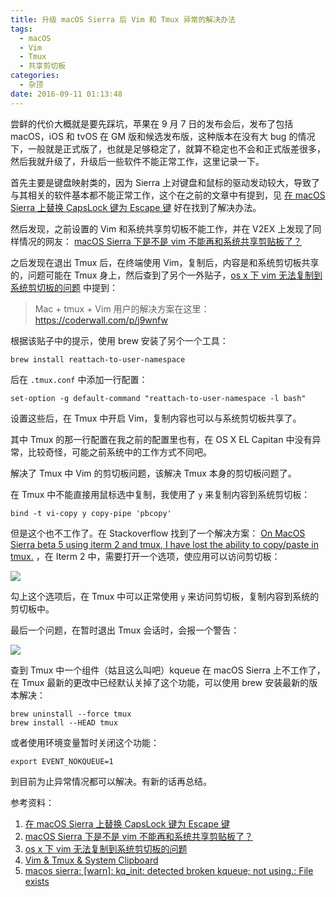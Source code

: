 ```yaml
---
title: 升级 macOS Sierra 后 Vim 和 Tmux 异常的解决办法
tags:
  - macOS
  - Vim
  - Tmux
  - 共享剪切板
categories:
  - 杂顶
date: 2016-09-11 01:13:48
---
```


尝鲜的代价大概就是要先踩坑，苹果在 9 月 7 日的发布会后，发布了包括 macOS，iOS 和 tvOS 在 GM 版和候选发布版，这种版本在没有大 bug 的情况下，一般就是正式版了，也就是足够稳定了，就算不稳定也不会和正式版差很多，然后我就升级了，升级后一些软件不能正常工作，这里记录一下。

首先主要是键盘映射类的，因为 Sierra 上对键盘和鼠标的驱动发动较大，导致了与其相关的软件基本都不能正常工作，这个在之前的文章中有提到，见 [在 macOS Sierra 上替换 CapsLock 键为 Escape 键](https://imciel.com/2016/09/09/macos-sierra-capslock-escape/) 好在找到了解决办法。

<!-- more -->

然后发现，之前设置的 Vim 和系统共享剪切板不能工作，并在 V2EX 上发现了同样情况的网友：
[macOS Sierra 下是不是 vim 不能再和系统共享剪贴板了？](https://www.v2ex.com/t/305371)

之后发现在退出 Tmux 后，在终端使用 Vim，复制后，内容是和系统剪切板共享的，问题可能在 Tmux 身上，然后查到了另个一外贴子，[os x 下 vim 无法复制到系统剪切板的问题](https://www.v2ex.com/t/96300) 中提到：

>Mac + tmux + Vim 用户的解决方案在这里： 
>https://coderwall.com/p/j9wnfw

根据该贴子中的提示，使用 brew 安装了另个一个工具：

```
brew install reattach-to-user-namespace
```

后在 `.tmux.conf` 中添加一行配置：

```
set-option -g default-command "reattach-to-user-namespace -l bash"
```

设置这些后，在 Tmux 中开启 Vim，复制内容也可以与系统剪切板共享了。

其中 Tmux 的那一行配置在我之前的配置里也有，在 OS X EL Capitan 中没有异常，比较奇怪，可能之前系统中的工作方式不同吧。

解决了 Tmux 中 Vim 的剪切板问题，该解决 Tmux 本身的剪切板问题了。

在 Tmux 中不能直接用鼠标选中复制，我使用了 `y` 来复制内容到系统剪切板：

```
bind -t vi-copy y copy-pipe 'pbcopy'
```

但是这个也不工作了。在 Stackoverflow 找到了一个解决方案：
[On MacOS Sierra beta 5 using iterm 2 and tmux, I have lost the ability to copy/paste in tmux.](https://superuser.com/questions/1114694/on-macos-sierra-beta-5-using-iterm-2-and-tmux-i-have-lost-the-ability-to-copy-p/1114729) ，在 Iterm 2 中，需要打开一个选项，使应用可以访问剪切板：

![](https://ws3.sinaimg.cn/large/74681984gw1f7oziukghgj20jj06eq4e.jpg)

勾上这个选项后，在 Tmux 中可以正常使用 `y` 来访问剪切板，复制内容到系统的剪切板中。

最后一个问题，在暂时退出 Tmux 会话时，会报一个警告：

![](https://ws3.sinaimg.cn/large/74681984gw1f7ozm3q7wbj20ug032dgu.jpg)

查到 Tmux 中一个组件（姑且这么叫吧）kqueue 在 macOS Sierra 上不工作了，在 Tmux 最新的更改中已经默认关掉了这个功能，可以使用 brew 安装最新的版本解决：

```
brew uninstall --force tmux
brew install --HEAD tmux
```

或者使用环境变量暂时关闭这个功能：

```
export EVENT_NOKQUEUE=1
```

到目前为止异常情况都可以解决。有新的话再总结。

参考资料：

1. [在 macOS Sierra 上替换 CapsLock 键为 Escape 键](https://imciel.com/2016/09/09/macos-sierra-capslock-escape/) 
2. [macOS Sierra 下是不是 vim 不能再和系统共享剪贴板了？](https://www.v2ex.com/t/305371)
3. [os x 下 vim 无法复制到系统剪切板的问题](https://www.v2ex.com/t/96300)
4. [Vim & Tmux & System Clipboard](https://coderwall.com/p/j9wnfw/vim-tmux-system-clipboard)
5. [macos sierra: [warn]: kq_init: detected broken kqueue; not using.: File exists ](https://github.com/tmux/tmux/issues/475)




